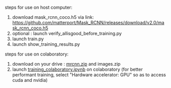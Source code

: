 steps for use on host computer:

1. download mask_rcnn_coco.h5 via link: https://github.com/matterport/Mask_RCNN/releases/download/v2.0/mask_rcnn_coco.h5
2. optional : launch verify_allisgood_before_training.py
3. launch train.py
4. launch show_training_results.py

steps for use on colaboratory:

1. download on your drive : [mrcnn.zip](https://github.com/LouiseMassager/PandaPush_Depth_Reconstruction/blob/master/ML_training/mrcnn.zip) and images.zip
2. launch [training_colaboratory.ipynb](https://github.com/LouiseMassager/PandaPush_Depth_Reconstruction/blob/master/ML_training/training_colaboratory.ipynb) on colaboratory (for better performant training, select "Hardware accelerator: GPU" so as to access cuda and nvidia) 
